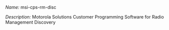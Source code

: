 _Name:_ msi-cps-rm-disc

_Description:_ Motorola Solutions Customer Programming Software for Radio Management Discovery

